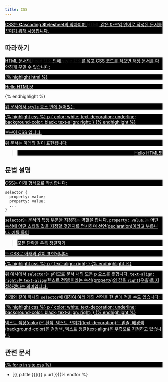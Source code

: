 ```yaml
---
title: CSS
---
```

CSS는 <strong>C</strong>ascading <strong>S</strong>tyle<strong>s</strong>heet의 약자이며 [HTML](/docs/HTML.html) 같은 마크업 언어로 작성된 문서를 꾸미기 위해 사용합니다.


## 따라하기

HTML 문서의 [head 요소](/html/head.html) 안에 [style 요소](/html/style.html)를 넣고 CSS 코드를 적으면 해당 문서를 다양하게 꾸밀 수 있습니다:

{% highlight html %}
<!DOCTYPE html>
<html>
  <head>
    <meta charset="utf-8">
    <title>Hello</title>
    <style>
    p {
      color: white;
      text-decoration: underline;
      background-color: black;
    }
    </style>
  </head>
  <body>
    <p>Hello HTML5!</p>
  </body>
</html>
{% endhighlight %}

위 문서에서 ``style`` 요소 안에 들어있는

{% highlight css %}
p {
  color: white;
  text-decoration: underline;
  background-color: black;
  text-align: right;
}
{% endhighlight %}

부분이 CSS 입니다.

위 문서는 아래와 같이 표현됩니다:

<blockquote>
<p style="color: white; text-decoration: underline; background-color: black; text-align: right;">Hello HTML5!</p>
</blockquote>

## 문법 설명

CSS는 아래 형식으로 작성합니다:

    selector {
      property: value;
      property: value;
      ...
    }

``selector``는 문서의 특정 부분을 지정하는 역할을 합니다. ``property: value;``는 어떤 속성에 어떤 스타일 값을 지정할 것인지를 명시하며 선언(declaration)이라고 부릅니다. 예를 들어

>   모든 단락을 우측 정렬하기

는 CSS로 아래와 같이 표현됩니다:

{% highlight css %}
p {
  text-align: right;
}
{% endhighlight %}

위 예시에서 ``selector``는 ``p``이므로 문서 내의 모든 p 요소를 뜻합니다. ``text-align: right;``는 ``text-align``(텍스트 정렬)이라는 속성(property)의 값을 ``right``(우측)로 지정하겠다는 의미입니다.

아래와 같이 하나의 ``selector``에 대하여 여러 개의 선언을 한 번에 적을 수도 있습니다:

{% highlight css %}
p {
  color: white;
  text-decoration: underline;
  background-color: black;
  text-align: right;
}
{% endhighlight %}

텍스트 색상(color)은 흰색, 텍스트 꾸미기(text-decoration)는 밑줄, 배경색(background-color)은 검정색, 텍스트 정렬(text-align)은 우측으로 지정하고 있습니다.


## 관련 문서

{% for p in site.css %}
*   [{{ p.title }}]({{ p.url }}){% endfor %}

